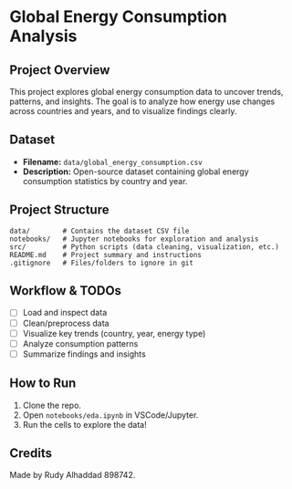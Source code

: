 # Global Energy Consumption Analysis

## Project Overview
This project explores global energy consumption data to uncover trends, patterns, and insights. The goal is to analyze how energy use changes across countries and years, and to visualize findings clearly.

## Dataset
- **Filename:** `data/global_energy_consumption.csv`
- **Description:** Open-source dataset containing global energy consumption statistics by country and year.

## Project Structure
```
data/        # Contains the dataset CSV file
notebooks/   # Jupyter notebooks for exploration and analysis
src/         # Python scripts (data cleaning, visualization, etc.)
README.md    # Project summary and instructions
.gitignore   # Files/folders to ignore in git
```

## Workflow & TODOs
- [ ] Load and inspect data
- [ ] Clean/preprocess data
- [ ] Visualize key trends (country, year, energy type)
- [ ] Analyze consumption patterns
- [ ] Summarize findings and insights

## How to Run
1. Clone the repo.
2. Open `notebooks/eda.ipynb` in VSCode/Jupyter.
3. Run the cells to explore the data!

## Credits
Made by Rudy Alhaddad 898742.
